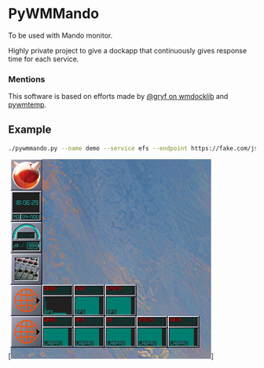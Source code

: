 # PyWMMando

To be used with Mando monitor.

Highly private project to give a dockapp that continuously gives response time for each service.

### Mentions

This software is based on efforts made by [@gryf on wmdocklib](https://github.com/gryf/wmdocklib) and [pywmtemp](https://github.com/gryf/pywmtemp).

## Example

```bash
./pywmmando.py --name demo --service efs --endpoint https://fake.com/json/states/efs-demo
```

[<img src="assets/screenshot.png">]
